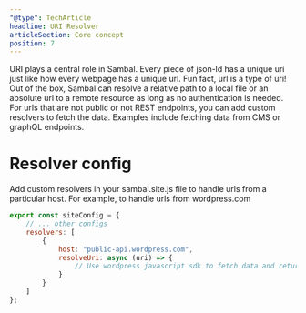 ```yaml
---
"@type": TechArticle
headline: URI Resolver
articleSection: Core concept
position: 7
---
```


URI plays a central role in Sambal.  Every piece of json-ld has a unique uri just like how every webpage has a unique url.  Fun fact, url is a type of uri!  Out of the box, Sambal can resolve a relative path to a local file or an absolute url to a remote resource as long as no authentication is needed.  For urls that are not public or not REST endpoints, you can add custom resolvers to fetch the data.  Examples include fetching data from CMS or graphQL endpoints.

# Resolver config

Add custom resolvers in your sambal.site.js file to handle urls from a particular host.  For example, to handle urls from wordpress.com

```js
export const siteConfig = {
    // ... other configs
    resolvers: [
        {
            host: "public-api.wordpress.com",
            resolveUri: async (uri) => {
                // Use wordpress javascript sdk to fetch data and return in schema.org json-ld
            }
        }
    ]
};
```
